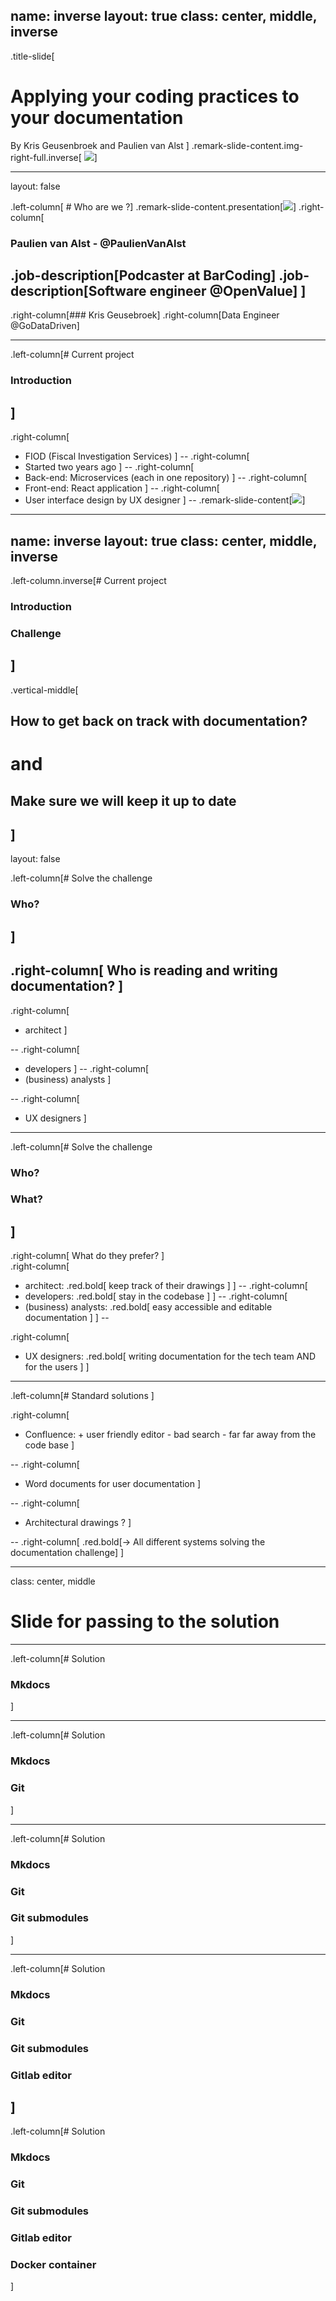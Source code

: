 name: inverse
layout: true
class: center, middle, inverse
---

.title-slide[
# Applying your coding practices to your documentation
By Kris Geusenbroek and Paulien van Alst
]
.remark-slide-content.img-right-full.inverse[
![](./images/new-developer-docs.jpg)]

---
layout: false

.left-column[ # Who are we ?]
.remark-slide-content.presentation[![](./images/barcoding_ov.png)] 
.right-column[
### Paulien van Alst - @PaulienVanAlst
.job-description[Podcaster at BarCoding]
.job-description[Software engineer @OpenValue]
]
--
.right-column[### Kris Geusebroek]
.right-column[Data Engineer @GoDataDriven]

---
.left-column[# Current project
### Introduction
]
--
.right-column[
- FIOD (Fiscal Investigation Services)
]
--
.right-column[
- Started two years ago ]
--
.right-column[
- Back-end: Microservices (each in one repository)
]
--
.right-column[
- Front-end: React application
]
--
.right-column[
- User interface design by UX designer
]
--
.remark-slide-content[![](./images/agile-no-docs.jpg)]
---

name: inverse
layout: true
class: center, middle, inverse
---

.left-column.inverse[# Current project
### Introduction
### Challenge
]
--
.vertical-middle[
## How to get back on track with documentation?

# and

## Make sure we will keep it up to date
]
---
layout: false


.left-column[# Solve the challenge
### Who?
]
--

.right-column[
Who is reading and writing documentation?
] 
--
.right-column[
- architect
]  

--
.right-column[
- developers
]
--
.right-column[
- (business) analysts
]

--
.right-column[
- UX designers
]

---
.left-column[# Solve the challenge
   ### Who?
   ### What?
   ]
--
.right-column[
What do they prefer?
]   
.right-column[
- architect: .red.bold[ keep track of their drawings ]
]
--
.right-column[
- developers: .red.bold[ stay in the codebase ]
]
--
.right-column[
- (business) analysts: .red.bold[ easy accessible and editable documentation ]
]
--

.right-column[
- UX designers: .red.bold[ writing documentation for the tech team AND for the users ]
]


---
.left-column[# Standard solutions
]

.right-column[
- Confluence: + user friendly editor - bad search - far far away from the code base
]  

--
.right-column[
 - Word documents for user documentation
 ]
 
--
.right-column[
 - Architectural drawings ?
 ]
 
--
.right-column[
 .red.bold[-> All different systems solving the documentation challenge]
]

---
class: center, middle


# Slide for passing to the solution


---

.left-column[# Solution
   ### Mkdocs
   ]

---

.left-column[# Solution
   ### Mkdocs
   ### Git
]

---

.left-column[# Solution
   ### Mkdocs
   ### Git
   ### Git submodules
   ]

---

.left-column[# Solution
   ### Mkdocs
   ### Git
   ### Git submodules
   ### Gitlab editor
   
   ]
---

.left-column[# Solution
   ### Mkdocs
   ### Git
   ### Git submodules
   ### Gitlab editor
   ### Docker container
   ]